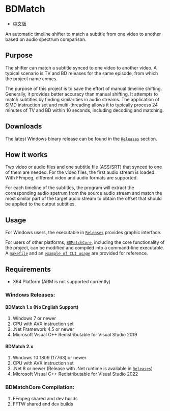 # BDMatch
* [中文版](/README.CHS.md)

An automatic timeline shifter to match a subtitle from one video to another based on audio spectrum comparison.

## Purpose
The shifter can match a subtitle synced to one video to another video. A typical scenario is TV and BD releases for the same episode, from which the project name comes.

The purpose of this project is to save the effort of manual timeline shifting. Generally, it provides better accuracy than manual shifting. It attempts to match subtitles by finding similarities in audio streams. The application of SIMD instruction set and multi-threading allows it to typically process 24 minutes of TV and BD within 10 seconds, including decoding and matching.

## Downloads
The latest Windows binary release can be found in the [`Releases`](/releases) section.

## How it works
Two video or audio files and one subtitle file (ASS/SRT) that synced to one of them are needed. For the video files, the first audio stream is loaded. With FFmpeg, different video and audio formats are supported.

For each timeline of the subtitles, the program will extract the corresponding audio spetrum from the source audio stream and match the most similar part of the target audio stream to obtain the offset that should be applied to the output subtitles.

## Usage
For Windows users, the executable in [`Releases`](/releases) provides graphic interface.

For users of other platforms, [`BDMatchCore`](/BDMatchCore), including the core functionality of the project, can be modified and compiled into a command-line executable. A [`makefile`](/BDMatchCore/makefile) and an [`example of CLI usage`](/BDMatchCore/CLI.cpp) are provided for reference.

## Requirements
* X64 Platform (ARM is not supported currently)

### Windows Releases:
#### BDMatch 1.x (No English Support)
1. Windows 7 or newer
2. CPU with AVX instruction set
3. .Net Framework 4.5 or newer
4. Microsoft Visual C++ Redistributable for Visual Studio 2019
#### BDMatch 2.x
1. Windows 10 1809 (17763) or newer
2. CPU with AVX instruction set
3. .Net 8 or newer (Release with .Net runtime is available in [`Releases`](/releases))
4. Microsoft Visual C++ Redistributable for Visual Studio 2022

### BDMatchCore Compilation:
1. FFmpeg shared and dev builds
2. FFTW shared and dev builds
